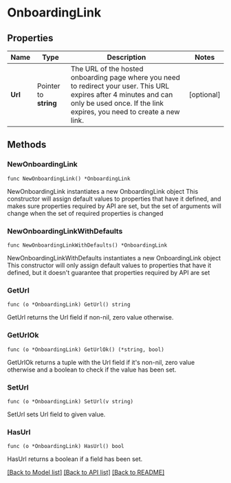 # OnboardingLink

## Properties

Name | Type | Description | Notes
------------ | ------------- | ------------- | -------------
**Url** | Pointer to **string** | The URL of the hosted onboarding page where you need to redirect your user. This URL expires after 4 minutes and can only be used once.  If the link expires, you need to create a new link. | [optional] 

## Methods

### NewOnboardingLink

`func NewOnboardingLink() *OnboardingLink`

NewOnboardingLink instantiates a new OnboardingLink object
This constructor will assign default values to properties that have it defined,
and makes sure properties required by API are set, but the set of arguments
will change when the set of required properties is changed

### NewOnboardingLinkWithDefaults

`func NewOnboardingLinkWithDefaults() *OnboardingLink`

NewOnboardingLinkWithDefaults instantiates a new OnboardingLink object
This constructor will only assign default values to properties that have it defined,
but it doesn't guarantee that properties required by API are set

### GetUrl

`func (o *OnboardingLink) GetUrl() string`

GetUrl returns the Url field if non-nil, zero value otherwise.

### GetUrlOk

`func (o *OnboardingLink) GetUrlOk() (*string, bool)`

GetUrlOk returns a tuple with the Url field if it's non-nil, zero value otherwise
and a boolean to check if the value has been set.

### SetUrl

`func (o *OnboardingLink) SetUrl(v string)`

SetUrl sets Url field to given value.

### HasUrl

`func (o *OnboardingLink) HasUrl() bool`

HasUrl returns a boolean if a field has been set.


[[Back to Model list]](../README.md#documentation-for-models) [[Back to API list]](../README.md#documentation-for-api-endpoints) [[Back to README]](../README.md)


